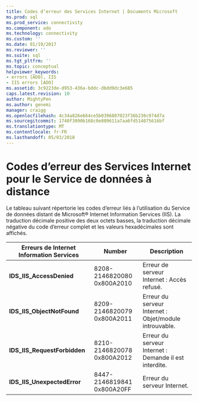 ```yaml
---
title: Codes d’erreur des Services Internet | Documents Microsoft
ms.prod: sql
ms.prod_service: connectivity
ms.component: ado
ms.technology: connectivity
ms.custom: ''
ms.date: 01/19/2017
ms.reviewer: ''
ms.suite: sql
ms.tgt_pltfrm: ''
ms.topic: conceptual
helpviewer_keywords:
- errors [ADO], IIS
- IIS errors [ADO]
ms.assetid: 3c9223de-d953-436a-bddc-dbdd9dc3e685
caps.latest.revision: 10
author: MightyPen
ms.author: genemi
manager: craigg
ms.openlocfilehash: 4c34a826e664ce5b0396807023f36b230c974d7a
ms.sourcegitcommit: 1740f3090b168c0e809611a7aa6fd514075616bf
ms.translationtype: MT
ms.contentlocale: fr-FR
ms.lasthandoff: 05/03/2018
---
```

# <a name="internet-information-services-error-codes-for-remote-data-service"></a>Codes d’erreur des Services Internet pour le Service de données à distance
Le tableau suivant répertorie les codes d’erreur liés à l’utilisation du Service de données distant de Microsoft® Internet Information Services (IIS). La traduction décimale positive des deux octets basses, la traduction décimale négative du code d’erreur complet et les valeurs hexadécimales sont affichés.

|Erreurs de Internet Information Services|Number| Description|
|------------------------------------------|------------|-----------------|
|**IDS_IIS_AccessDenied**|8208-2146820080 0x800A2010|Erreur de serveur Internet : Accès refusé.|
|**IDS_IIS_ObjectNotFound**|8209-2146820079 0x800A2011|Erreur du serveur Internet : Objet/module introuvable.|
|**IDS_IIS_RequestForbidden**|8210-2146820078 0x800A2012|Erreur du serveur Internet : Demande il est interdite.|
|**IDS_IIS_UnexpectedError**|8447-2146819841 0x800A20FF|Erreur du serveur Internet.|
